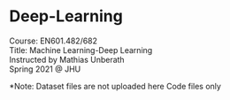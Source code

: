 # Deep-Learning
Course: EN601.482/682  
Title: Machine Learning-Deep Learning  
Instructed by Mathias Unberath  
Spring 2021 @ JHU  

*Note: 
Dataset files are not uploaded here 
Code files only 
